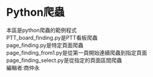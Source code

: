 # Python爬蟲

本區是python爬蟲的範例程式  
PTT_board_finding.py是PTT看板爬蟲  
page_finding.py是特定頁面爬蟲  
page_finding_from1.py是從第一頁開始連續爬蟲到指定頁面  
page_finding_select.py是從指定的頁面區間爬蟲  
編輯者:商仲永
